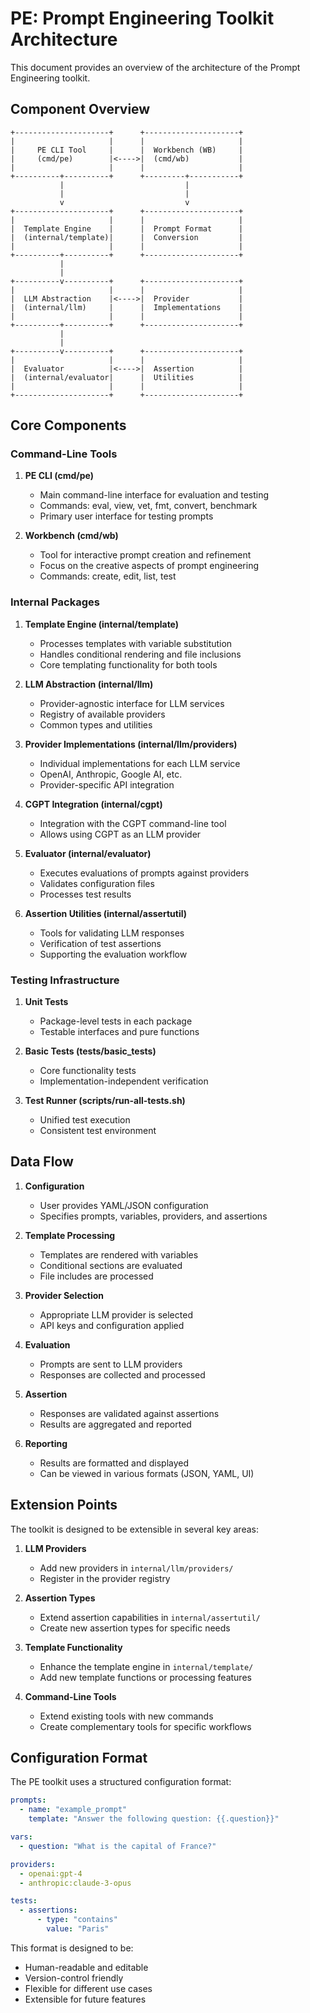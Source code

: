 # PE: Prompt Engineering Toolkit Architecture

This document provides an overview of the architecture of the Prompt Engineering toolkit.

## Component Overview

```
+---------------------+      +---------------------+
|                     |      |                     |
|     PE CLI Tool     |      |  Workbench (WB)     |
|     (cmd/pe)        |<---->|  (cmd/wb)           |
|                     |      |                     |
+----------+----------+      +---------+-----------+
           |                           |
           |                           |
           v                           v
+---------------------+      +---------------------+
|                     |      |                     |
|  Template Engine    |      |  Prompt Format      |
|  (internal/template)|      |  Conversion         |
|                     |      |                     |
+----------+----------+      +---------------------+
           |
           |
+----------v----------+      +---------------------+
|                     |      |                     |
|  LLM Abstraction    |<---->|  Provider           |
|  (internal/llm)     |      |  Implementations    |
|                     |      |                     |
+----------+----------+      +---------------------+
           |
           |
+----------v----------+      +---------------------+
|                     |      |                     |
|  Evaluator          |<---->|  Assertion          |
|  (internal/evaluator|      |  Utilities          |
|                     |      |                     |
+---------------------+      +---------------------+
```

## Core Components

### Command-Line Tools

1. **PE CLI (cmd/pe)**
   - Main command-line interface for evaluation and testing
   - Commands: eval, view, vet, fmt, convert, benchmark
   - Primary user interface for testing prompts

2. **Workbench (cmd/wb)**
   - Tool for interactive prompt creation and refinement
   - Focus on the creative aspects of prompt engineering
   - Commands: create, edit, list, test

### Internal Packages

1. **Template Engine (internal/template)**
   - Processes templates with variable substitution
   - Handles conditional rendering and file inclusions
   - Core templating functionality for both tools

2. **LLM Abstraction (internal/llm)**
   - Provider-agnostic interface for LLM services
   - Registry of available providers
   - Common types and utilities

3. **Provider Implementations (internal/llm/providers)**
   - Individual implementations for each LLM service
   - OpenAI, Anthropic, Google AI, etc.
   - Provider-specific API integration

4. **CGPT Integration (internal/cgpt)**
   - Integration with the CGPT command-line tool
   - Allows using CGPT as an LLM provider

5. **Evaluator (internal/evaluator)**
   - Executes evaluations of prompts against providers
   - Validates configuration files
   - Processes test results

6. **Assertion Utilities (internal/assertutil)**
   - Tools for validating LLM responses
   - Verification of test assertions
   - Supporting the evaluation workflow

### Testing Infrastructure

1. **Unit Tests**
   - Package-level tests in each package
   - Testable interfaces and pure functions

2. **Basic Tests (tests/basic_tests)**
   - Core functionality tests
   - Implementation-independent verification

3. **Test Runner (scripts/run-all-tests.sh)**
   - Unified test execution
   - Consistent test environment

## Data Flow

1. **Configuration**
   - User provides YAML/JSON configuration
   - Specifies prompts, variables, providers, and assertions

2. **Template Processing**
   - Templates are rendered with variables
   - Conditional sections are evaluated
   - File includes are processed

3. **Provider Selection**
   - Appropriate LLM provider is selected
   - API keys and configuration applied

4. **Evaluation**
   - Prompts are sent to LLM providers
   - Responses are collected and processed

5. **Assertion**
   - Responses are validated against assertions
   - Results are aggregated and reported

6. **Reporting**
   - Results are formatted and displayed
   - Can be viewed in various formats (JSON, YAML, UI)

## Extension Points

The toolkit is designed to be extensible in several key areas:

1. **LLM Providers**
   - Add new providers in `internal/llm/providers/`
   - Register in the provider registry

2. **Assertion Types**
   - Extend assertion capabilities in `internal/assertutil/`
   - Create new assertion types for specific needs

3. **Template Functionality**
   - Enhance the template engine in `internal/template/`
   - Add new template functions or processing features

4. **Command-Line Tools**
   - Extend existing tools with new commands
   - Create complementary tools for specific workflows

## Configuration Format

The PE toolkit uses a structured configuration format:

```yaml
prompts:
  - name: "example_prompt"
    template: "Answer the following question: {{.question}}"

vars:
  - question: "What is the capital of France?"

providers:
  - openai:gpt-4
  - anthropic:claude-3-opus

tests:
  - assertions:
      - type: "contains"
        value: "Paris"
```

This format is designed to be:
- Human-readable and editable
- Version-control friendly
- Flexible for different use cases
- Extensible for future features
